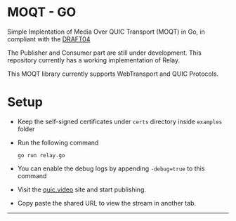 
# MOQT - GO

Simple Implentation of Media Over QUIC Transport (MOQT) in Go, in compliant with the [DRAFT04](https://datatracker.ietf.org/doc/draft-ietf-moq-transport/04/)

The Publisher and Consumer part are still under development. This repository currently has a working implementation of Relay.

This MOQT library currently supports WebTransport and QUIC Protocols.

# Setup

- Keep the self-signed certificates under `certs` directory inside `examples` folder
- Run the following command

	`go run relay.go`

- You can enable the debug logs by appending `-debug=true` to this command
- Visit the [quic.video](https://quic.video/publish?server=localhost:4443) site and start publishing.
- Copy paste the shared URL to view the stream in another tab.

---
